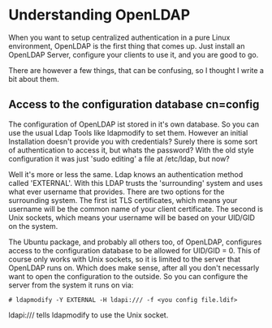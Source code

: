 # Understanding OpenLDAP

When you want to setup centralized authentication in a pure Linux environment, OpenLDAP is the first thing that comes up.
Just install an OpenLDAP Server, configure your clients to use it, and you are good to go.

There are however a few things, that can be confusing, so I thought I write a bit about them.

## Access to the configuration database cn=config
The configuration of OpenLDAP ist stored in it's own database. So you can use the usual Ldap Tools like ldapmodify to set them. However
an initial Installation doesn't provide you with credentials? Surely there is some sort of authentication to access it, but whats the password?
With the old style configuration it was just 'sudo editing' a file at /etc/ldap, but now?

Well it's more or less the same. Ldap knows an authentication method called 'EXTERNAL'. With this LDAP trusts the 'surrounding' system and uses
what ever username that provides. There are two options for the surrounding system. The first ist TLS certificates, which means your username will
be the common name of your client certificate. The second is Unix sockets, which means your username will be based on your UID/GID on the system.

The Ubuntu package, and probably all others too, of OpenLDAP, configures access to the configuration database to be allowed for UID/GID = 0. This
of course only works with Unix sockets, so it is limited to the server that OpenLDAP runs on. Which does make sense, after all you don't necessarly
want to open the configuration to the outside. So you can configure the server from the system it runs on via:

    # ldapmodify -Y EXTERNAL -H ldapi:/// -f <you config file.ldif>

ldapi:/// tells ldapmodify to use the Unix socket. 